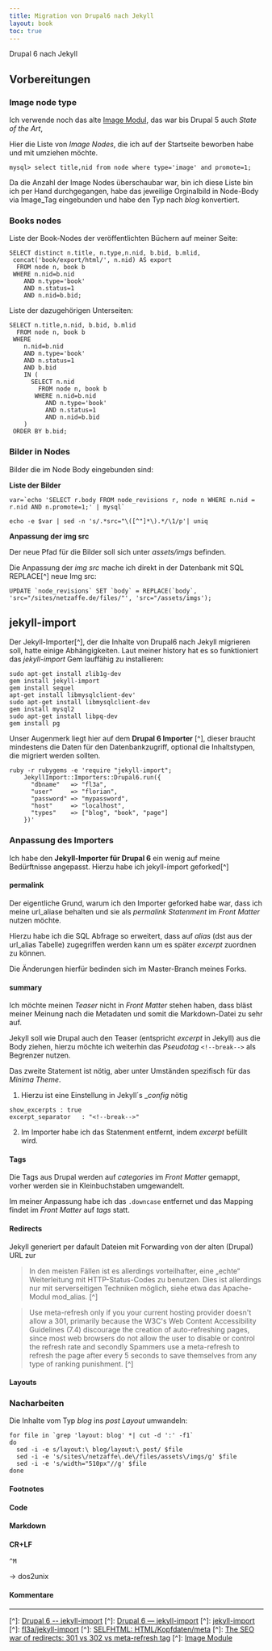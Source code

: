 ```yaml
---
title: Migration von Drupal6 nach Jekyll
layout: book
toc: true
---
```


Drupal 6 nach Jekyll
<!--break-->

## Vorbereitungen

### Image node type

Ich verwende noch das alte [Image Modul](), das war bis Drupal 5 auch _State of the Art_, 


Hier die Liste von _Image Nodes_, die ich auf der Startseite beworben habe und mit umziehen möchte. <!--more-->

```
mysql> select title,nid from node where type='image' and promote=1; 

```

Da die Anzahl der Image Nodes überschaubar war, bin ich diese Liste bin ich per Hand durchgegangen,
habe das jeweilige Orginalbild in Node-Body via Image_Tag eingebunden und habe den Typ nach _blog_ konvertiert.

### Books nodes

Liste der Book-Nodes der veröffentlichten Büchern auf meiner Seite:

```
SELECT distinct n.title, n.type,n.nid, b.bid, b.mlid, 
 concat('book/export/html/', n.nid) AS export 
  FROM node n, book b 
 WHERE n.nid=b.nid 
    AND n.type='book' 
    AND n.status=1 
    AND n.nid=b.bid;
```

Liste der dazugehörigen Unterseiten:

```
SELECT n.title,n.nid, b.bid, b.mlid 
  FROM node n, book b 
 WHERE 
    n.nid=b.nid 
    AND n.type='book' 
    AND n.status=1 
    AND b.bid 
    IN (
      SELECT n.nid 
        FROM node n, book b 
       WHERE n.nid=b.nid 
          AND n.type='book' 
          AND n.status=1 
          AND n.nid=b.bid
    ) 
 ORDER BY b.bid;
```

### Bilder in Nodes 

Bilder die im Node Body eingebunden sind:

**Liste der Bilder**


```
var=`echo 'SELECT r.body FROM node_revisions r, node n WHERE n.nid = r.nid AND n.promote=1;' | mysql`              
```

```
echo -e $var | sed -n 's/.*src="\([^"]*\).*/\1/p'| uniq 
```

**Anpassung der img src**

Der neue Pfad für die Bilder soll sich unter _assets/imgs_ befinden.

Die Anpassung der _img src_ mache ich direkt in der Datenbank mit SQL REPLACE[^] neue Img src:

```
UPDATE `node_revisions` SET `body` = REPLACE(`body`, 'src="/sites/netzaffe.de/files/"', 'src="/assets/imgs'); 
```

## jekyll-import

Der Jekyll-Importer[^], der die Inhalte von Drupal6 nach Jekyll migrieren soll, hatte einige Abhängigkeiten.
Laut meiner history hat es so funktioniert das _jekyll-import_ Gem lauffähig zu installieren:

```
sudo apt-get install zlib1g-dev
gem install jekyll-import
gem install sequel
apt-get install libmysqlclient-dev'
sudo apt-get install libmysqlclient-dev
gem install mysql2
sudo apt-get install libpq-dev
gem install pg
```


Unser Augenmerk liegt hier auf dem  **Drupal 6 Importer** [^], dieser braucht mindestens die Daten für den Datenbankzugriff,
optional die Inhaltstypen, die migriert werden sollten.

```
ruby -r rubygems -e 'require "jekyll-import";
    JekyllImport::Importers::Drupal6.run({
      "dbname"   => "fl3a",
      "user"     => "florian",
      "password" => "mypassword",
      "host"     => "localhost",
      "types"    => ["blog", "book", "page"]
    })'
```

### Anpassung des Importers

Ich habe den **Jekyll-Importer für Drupal 6** ein wenig auf meine Bedürftnisse angepasst.
Hierzu habe ich jekyll-ímport geforked[^]

#### permalink

Der eigentliche Grund, warum ich den Importer geforked habe war, dass ich meine url_aliase behalten 
und sie als _permalink Statenment_ im _Front Matter_ nutzen möchte.

Hierzu habe ich die SQL Abfrage so erweitert, dass auf _alias_ (dst aus der url_alias Tabelle) zugegriffen werden kann
um es später _excerpt_ zuordnen zu können.

Die Änderungen hierfür bedinden sich im Master-Branch meines Forks.


#### summary

Ich möchte meinen _Teaser_ nicht in _Front Matter_ stehen haben, dass bläst meiner Meinung nach
die Metadaten und somit die Markdown-Datei zu sehr auf.

Jekyll soll wie Drupal auch den Teaser (entspricht _excerpt_ in Jekyll) aus die Body ziehen, 
hierzu möchte ich weiterhin das _Pseudotag_ `<!--break-->` als Begrenzer nutzen.

Das zweite Statement ist nötig, aber unter Umständen spezifisch für das _Minima Theme_.

1. Hierzu ist eine Einstellung in Jekyll´s __config_ nötig
  ```
show_excerpts : true
excerpt_separator   : "<!--break-->"
  ```
2. Im Importer habe ich das Statenment entfernt, indem _excerpt_ befüllt wird.

#### Tags

Die Tags aus Drupal werden auf _categories_ im _Front Matter_ gemappt, vorher werden sie in Kleinbuchstaben umgewandelt.

Im meiner Anpassung habe ich das `.downcase` entfernet und das Mapping findet im _Front Matter_ auf _tags_ statt.

#### Redirects 

Jekyll generiert per dafault Dateien mit Forwarding von der alten (Drupal) URL zur 

> In den meisten Fällen ist es allerdings vorteilhafter, eine „echte“ Weiterleitung mit HTTP-Status-Codes zu benutzen. 
> Dies ist allerdings nur mit serverseitigen Techniken möglich, siehe etwa das Apache-Modul mod_alias. [^]


> Use meta-refresh only if you your current hosting provider doesn't allow a 301, 
> primarily because the W3C's Web Content Accessibility Guidelines (7.4) 
> discourage the creation of auto-refreshing pages, 
> since most web browsers do not allow the user to disable or control the refresh rate 
> and secondly Spammers use a meta-refresh to refresh the page after every 5 seconds 
> to save themselves from any type of ranking punishment. [^]

#### Layouts

### Nacharbeiten

Die Inhalte vom Typ *blog* ins  *post Layout* umwandeln:


```
for file in `grep 'layout: blog' *| cut -d ':' -f1`
do
  sed -i -e s/layout:\ blog/layout:\ post/ $file
  sed -i -e 's/sites\/netzaffe\.de\/files/assets\/imgs/g' $file
  sed -i -e 's/width="510px"//g' $file
done
```

#### Footnotes


#### Code

#### Markdown

#### CR+LF

`^M`

-> dos2unix

#### Kommentare

* * *


[^]: [Drupal 6 -- jekyll-import](https://import.jekyllrb.com/docs/drupal6/)
[^]: [Drupal 6 &mdash; jekyll-import](https://import.jekyllrb.com/docs/drupal6/)
[^]: [jekyll-import](https://github.com/jekyll/jekyll-import)
[^]: [fl3a/jekyll-import](https://github.com/fl3a/jekyll-import)
[^]: [SELFHTML: HTML/Kopfdaten/meta](https://wiki.selfhtml.org/wiki/HTML/Kopfdaten/meta)
[^]: [The SEO war of redirects: 301 vs 302 vs meta-refresh tag](https://www.redalkemi.com/blog/post/the-seo-war-of-redirects-301-vs-302-vs-meta-refresh-tag)
[^]: [Image Module](https://www.drupal.org/project/image)
